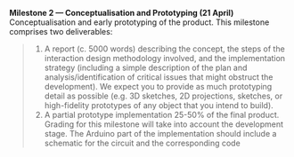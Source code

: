 **Milestone 2 — Conceptualisation and Prototyping (21 April)**
Conceptualisation and early prototyping of the product. This milestone comprises two deliverables:
> 1. A report (c. 5000 words) describing the concept, the steps of the interaction design methodology involved, and the implementation strategy (including a simple description of the plan and analysis/identification of critical issues that might obstruct the development). We expect you to provide as much prototyping detail as possible (e.g. 3D sketches, 2D projections, sketches, or high-fidelity prototypes of any object that you intend to build).
> 2. A partial prototype implementation 25-50% of the final product. Grading for this milestone will take into account the development stage. The Arduino part of the implementation should include a schematic for the circuit and the corresponding code
